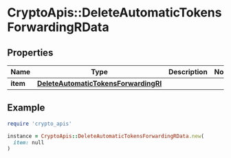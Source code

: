 # CryptoApis::DeleteAutomaticTokensForwardingRData

## Properties

| Name | Type | Description | Notes |
| ---- | ---- | ----------- | ----- |
| **item** | [**DeleteAutomaticTokensForwardingRI**](DeleteAutomaticTokensForwardingRI.md) |  |  |

## Example

```ruby
require 'crypto_apis'

instance = CryptoApis::DeleteAutomaticTokensForwardingRData.new(
  item: null
)
```

